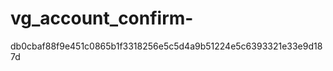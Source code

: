 vg_account_confirm-
===================
db0cbaf88f9e451c0865b1f3318256e5c5d4a9b51224e5c6393321e33e9d187d
